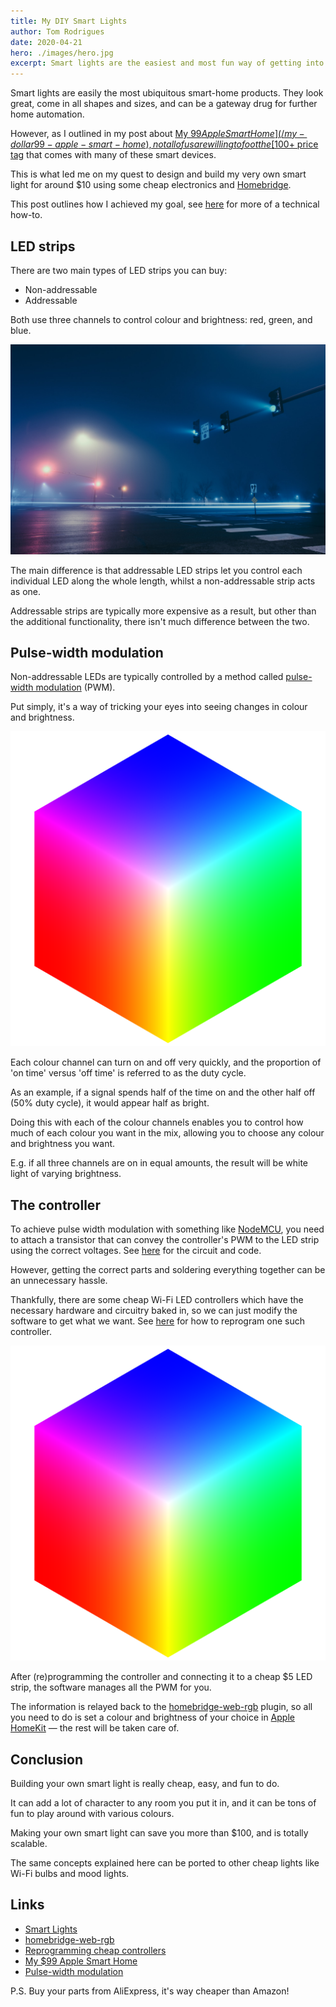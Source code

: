 ```yaml
---
title: My DIY Smart Lights
author: Tom Rodrigues
date: 2020-04-21
hero: ./images/hero.jpg
excerpt: Smart lights are the easiest and most fun way of getting into home automation, but they can be expensive!
---
```


Smart lights are easily the most ubiquitous smart-home products. They look great, come in all shapes and sizes, and can be a gateway drug for further home automation.

However, as I outlined in my post about [My $99 Apple Smart Home](/my-dollar99-apple-smart-home), not all of us are willing to foot the [$100+ price tag](https://www2.meethue.com/) that comes with many of these smart devices.

This is what led me on my quest to design and build my very own smart light for around $10 using some cheap electronics and [Homebridge](https://github.com/homebridge/homebridge).

This post outlines how I achieved my goal, see [here](https://github.com/Tommrodrigues/homebridge-web-rgb/tree/master/examples) for more of a technical how-to.

## LED strips

There are two main types of LED strips you can buy:

- Non-addressable
- Addressable

Both use three channels to control colour and brightness: red, green, and blue.

![image](./images/lights.jpg)

The main difference is that addressable LED strips let you control each individual LED along the whole length, whilst a non-addressable strip acts as one.

Addressable strips are typically more expensive as a result, but other than the additional functionality, there isn't much difference between the two.

## Pulse-width modulation

Non-addressable LEDs are typically controlled by a method called [pulse-width modulation](https://learn.sparkfun.com/tutorials/pulse-width-modulation/all) (PWM).

Put simply, it's a way of tricking your eyes into seeing changes in colour and brightness.

![image](./images/cube.png)

Each colour channel can turn on and off very quickly, and the proportion of 'on time' versus 'off time' is referred to as the duty cycle.

As an example, if a signal spends half of the time on and the other half off (50% duty cycle), it would appear half as bright.

Doing this with each of the colour channels enables you to control how much of each colour you want in the mix, allowing you to choose any colour and brightness you want.

E.g. if all three channels are on in equal amounts, the result will be white light of varying brightness.

## The controller

To achieve pulse width modulation with something like [NodeMCU](https://www.nodemcu.com/index_en.html), you need to attach a transistor that can convey the controller's PWM to the LED strip using the correct voltages. See [here](https://github.com/Tommrodrigues/homebridge-web-rgb/tree/master/examples) for the circuit and code.

However, getting the correct parts and soldering everything together can be an unnecessary hassle.

Thankfully, there are some cheap Wi-Fi LED controllers which have the necessary hardware and circuitry baked in, so we can just modify the software to get what we want. See [here](https://github.com/pauloromeira/Sonoff-Tasmota/wiki/MagicHome-LED-strip-controller) for how to reprogram one such controller.

![image](./images/cube.png)

After (re)programming the controller and connecting it to a cheap $5 LED strip, the software manages all the PWM for you.

The information is relayed back to the [homebridge-web-rgb](https://github.com/Tommrodrigues/homebridge-web-rgb) plugin, so all you need to do is set a colour and brightness of your choice in [Apple HomeKit](https://www.apple.com/ios/home/) — the rest will be taken care of.

## Conclusion

Building your own smart light is really cheap, easy, and fun to do.

It can add a lot of character to any room you put it in, and it can be tons of fun to play around with various colours.

Making your own smart light can save you more than $100, and is totally scalable.

The same concepts explained here can be ported to other cheap lights like Wi-Fi bulbs and mood lights.

## Links

- [Smart Lights](https://github.com/Tommrodrigues/homebridge-web-rgb/tree/master/examples)
- [homebridge-web-rgb](https://github.com/Tommrodrigues/homebridge-web-rgb)
- [Reprogramming cheap controllers](https://github.com/pauloromeira/Sonoff-Tasmota/wiki/MagicHome-LED-strip-controller)
- [My $99 Apple Smart Home](/my-dollar99-apple-smart-home)
- [Pulse-width modulation](https://learn.sparkfun.com/tutorials/pulse-width-modulation/all)

P.S. Buy your parts from AliExpress, it's way cheaper than Amazon!
